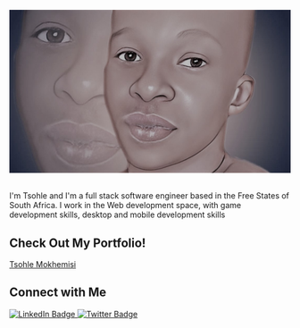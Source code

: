![A picture of Tsohle as a cartoon.](https://github.com/tsohleDev/tsohleDev/blob/main/cartoonME.jpg)

<div id="about" align="center">

##

</div>

I'm Tsohle and I'm a full stack software engineer based in the Free States of South Africa. I work in the Web development space, with game development skills, desktop and mobile development skills

## Check Out My Portfolio!

[Tsohle Mokhemisi](http://tsohlemokhemisi.w3spaces.com/)


## Connect with Me

<div id="badges">
  <a href="https://www.linkedin.com/in/tsohle-mokhemisi-3687401b2/">
    <img src="https://img.shields.io/badge/LinkedIn-blue?style=for-the-badge&logo=linkedin&logoColor=white" alt="LinkedIn Badge"/>
  </a>
  <a href="https://twitter.com/RealTsohle">
    <img src="https://img.shields.io/badge/Twitter-blue?style=for-the-badge&logo=twitter&logoColor=white" alt="Twitter Badge"/>
  </a>
</div>
